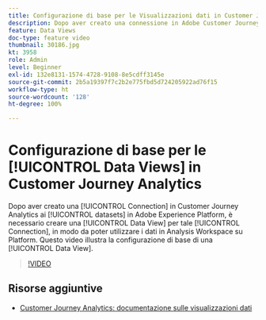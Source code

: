 ```yaml
---
title: Configurazione di base per le Visualizzazioni dati in Customer Journey Analytics
description: Dopo aver creato una connessione in Adobe Customer Journey Analytics ai set di dati in Adobe Experience Platform, è necessario creare una Visualizzazione dati per tale Connessione, in modo da poter utilizzare i dati in Analysis Workspace su Platform. Questo video illustra la configurazione di base di una Visualizzazione dati.
feature: Data Views
doc-type: feature video
thumbnail: 30186.jpg
kt: 3958
role: Admin
level: Beginner
exl-id: 132e8131-1574-4728-9108-8e5cdff3145e
source-git-commit: 2b5a19397f7c2b2e775fbd5d724205922ad76f15
workflow-type: ht
source-wordcount: '128'
ht-degree: 100%

---
```


# Configurazione di base per le [!UICONTROL Data Views] in Customer Journey Analytics

Dopo aver creato una [!UICONTROL Connection] in Customer Journey Analytics ai [!UICONTROL datasets] in Adobe Experience Platform, è necessario creare una [!UICONTROL Data View] per tale [!UICONTROL Connection], in modo da poter utilizzare i dati in Analysis Workspace su Platform. Questo video illustra la configurazione di base di una [!UICONTROL Data View].

>[!VIDEO](https://video.tv.adobe.com/v/30186/?quality=12&enable10seconds=on&speedcontrol=on)

## Risorse aggiuntive

* [Customer Journey Analytics: documentazione sulle visualizzazioni dati](https://experienceleague.adobe.com/docs/analytics-platform/using/cja-dataviews/create-dataview.html?lang=it)

